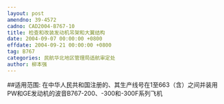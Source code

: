 ```yaml
---
layout: post
amendno: 39-4572
cadno: CAD2004-B767-10
title: 检查和改装发动机吊架和大翼结构
date: 2004-09-07 00:00:00 +0800
effdate: 2004-09-21 00:00:00 +0800
tag: B767
categories: 民航华北地区管理局适航审定处
author: 柳本强
---
```


##适用范围:
在中华人民共和国注册的、其生产线号在1至663（含）之间并装用PW和GE发动机的波音B767-200、-300和-300F系列飞机

